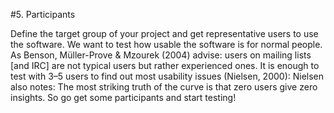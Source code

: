 #5. Participants

Define the target group of your project and get representative users to use the software. We want to test how usable the software is for normal people. As Benson, Müller-Prove & Mzourek (2004) advise: users on mailing lists [and IRC] are not typical users but rather experienced ones. 
It is enough to test with 3–5 users to find out most usability issues (Nielsen, 2000):
Nielsen also notes: The most striking truth of the curve is that zero users give zero insights. So go get some participants and start testing! 


